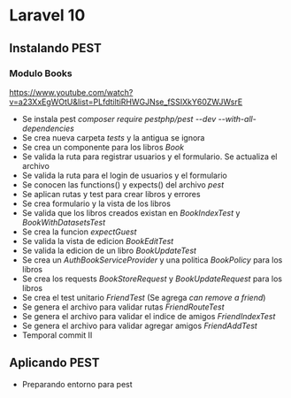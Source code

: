# Laravel 10

## Instalando PEST

### Modulo Books

https://www.youtube.com/watch?v=a23XxEgWOtU&list=PLfdtiltiRHWGJNse_fSSIXkY60ZWJWsrE

- Se instala pest _composer require pestphp/pest --dev --with-all-dependencies_
- Se crea nueva carpeta _tests_ y la antigua se ignora
- Se crea un componente para los libros _Book_
- Se valida la ruta para registrar usuarios y el formulario. Se actualiza el archivo
- Se valida la ruta para el login de usuarios y el formulario
- Se conocen las functions() y expects() del archivo _pest_
- Se aplican rutas y test para crear libros y errores
- Se crea formulario y la vista de los libros
- Se valida que los libros creados existan en _BookIndexTest_ y _BookWithDatasetsTest_
- Se crea la funcion _expectGuest_
- Se valida la vista de edicion _BookEditTest_
- Se valida la edicion de un libro _BookUpdateTest_
- Se crea un _AuthBookServiceProvider_ y una politica _BookPolicy_ para los libros
- Se crea los requests _BookStoreRequest_ y _BookUpdateRequest_ para los libros
- Se crea el test unitario _FriendTest_ (Se agrega _can remove a friend_)
- Se genera el archivo para validar rutas _FriendRouteTest_
- Se genera el archivo para validar el indice de amigos _FriendIndexTest_
- Se genera el archivo para validar agregar amigos _FriendAddTest_
- Temporal commit II

## Aplicando PEST

- Preparando entorno para pest
